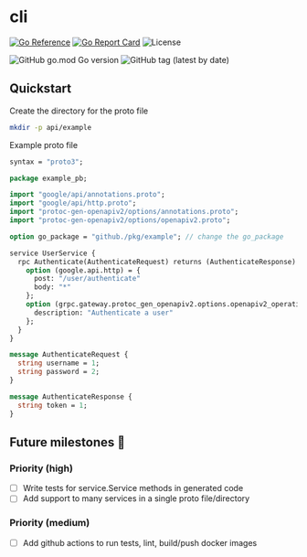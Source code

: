 # cli

[![Go Reference](https://pkg.go.dev/badge/github.com/catalystgo/cli.svg)](https://pkg.go.dev/github.com/catalystgo/cli)
[![Go Report Card](https://goreportcard.com/badge/github.com/catalystgo/cli)](https://goreportcard.com/report/github.com/catalystgo/cli)
![License](https://img.shields.io/github/license/catalystgo/cli)

![GitHub go.mod Go version](https://img.shields.io/github/go-mod/go-version/catalystgo/cli)
![GitHub tag (latest by date)](https://img.shields.io/github/v/tag/catalystgo/cli)


## Quickstart


Create the directory for the proto file

```bash
mkdir -p api/example 
```

Example proto file

```protobuf
syntax = "proto3";

package example_pb;

import "google/api/annotations.proto";
import "google/api/http.proto";
import "protoc-gen-openapiv2/options/annotations.proto";
import "protoc-gen-openapiv2/options/openapiv2.proto";

option go_package = "github./pkg/example"; // change the go_package

service UserService {
  rpc Authenticate(AuthenticateRequest) returns (AuthenticateResponse) {
    option (google.api.http) = {
      post: "/user/authenticate"
      body: "*"
    };
    option (grpc.gateway.protoc_gen_openapiv2.options.openapiv2_operation) = {
      description: "Authenticate a user"
    };
  }
}

message AuthenticateRequest {
  string username = 1;
  string password = 2;
}

message AuthenticateResponse {
  string token = 1;
}
```

## Future milestones 💎

### Priority (high)

- [ ] Write tests for service.Service methods in generated code
- [ ] Add support to many services in a single proto file/directory

### Priority (medium)

- [ ] Add github actions to run tests, lint, build/push docker images
